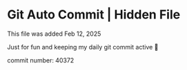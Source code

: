 # Git Auto Commit | Hidden File

This file was added Feb 12, 2025

Just for fun and keeping my daily git commit active 🤪

commit number: 40372
